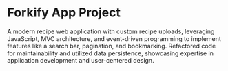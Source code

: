 # Forkify App Project

A modern recipe web application with custom recipe uploads, leveraging JavaScript, MVC architecture, and event-driven programming to implement features like a search bar, pagination, and bookmarking. Refactored code for maintainability and utilized data persistence, showcasing expertise in application development and user-centered design.

